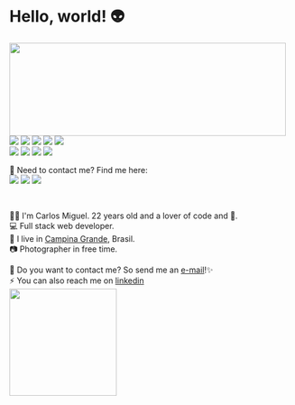 <h1>Hello, world! 👽</h1>

<p>
  <img align="left" width="490" height="165" src="https://github-readme-stats.vercel.app/api?username=carlmnm&show_icons=true&hide_border=false&line_height=20&title_color=f69673&icon_color=1b93c9&bg_color=151515&show_owner=true"/>
  <p>
    <img src="https://img.shields.io/badge/-Visual%20Studio%20Code-23A9F2?style=flat-square&logo=Visual%20Studio%20Code&logoColor=white"/>
    <img src="https://img.shields.io/badge/-Github-181717?style=flat-square&logo=GitHub&logoColor=white"/>
    <img src="https://img.shields.io/badge/-Git-F44D27?style=flat-square&logo=Git&logoColor=white"/>
    <img src="https://img.shields.io/badge/-Trello-0079BF?style=flat-square&logo=Trello&logoColor=white"/>
    <img src="https://img.shields.io/badge/-Notion-000000?style=flat-square&logo=Notion&logoColor=white"/><br/>
    <img src="https://img.shields.io/badge/-HTML5-E34F26?style=flat-square&logo=HTML5&logoColor=white"/>
    <img src="https://img.shields.io/badge/-CSS3-1572B6?style=flat-square&logo=CSS3&logoColor=white"/>
    <img src="https://img.shields.io/badge/-JavaScript-F7DF1E?style=flat-square&logo=javascript&logoColor=black"/>
    <img src="https://img.shields.io/badge/-ReactJs-61DAFB?logo=react&logoColor=black&style=flat-square"/>
  </p>
</p>

<p>
  📣 Need to contact me? Find me here: <br/>
  <a href="mailto:carlossmiguell3@gmail.com"><img src="https://img.shields.io/badge/e‑mail-D14836.svg?style=for-the-badge&logo=GMail&logoColor=white"/></a>
  <a href="https://www.instagram.com/carl.mnm/"><img src="https://img.shields.io/badge/instagram-E4405F.svg?style=for-the-badge&logo=instagram&logoColor=white"/></a>
  <a href="https://www.linkedin.com/in/carlos-miguel-80513a1a1/"><img src="https://img.shields.io/badge/linkedin-0077B5.svg?style=for-the-badge&logo=linkedin&logoColor=white"/></a>
  
</p>

<p>‎ </p>

<p>
  👨‍💻 I'm <bold>Carlos Miguel</bold>. 22 years old and a lover of code and 🍺.<br/>
  💻 Full stack web developer.</br>
  💼 I live in <a href="https://goo.gl/maps/kbxcTMSDj1hfughW7">Campina Grande</a>, Brasil.<br/>
  📷 Photographer in free time.
</p>

<p>
  🔗 Do you want to contact me? So send me an <a href="mailto:carlossmiguell3@gmail.com">e-mail</a>!✨<br/>
  ⚡ You can also reach me on <a href="http://www.linkedin.com/in/carlossmiguel">linkedin</a><br/>
  <img width="190" src="https://user-images.githubusercontent.com/62156288/201557954-99630b55-e9fe-47eb-b5ab-412af52cf810.gif"/>
</p>


<!--
**carlmnm/carlmnm** is a ✨ _special_ ✨ repository because its `README.md` (this file) appears on your GitHub profile.

Here are some ideas to get you started:

- 🔭 I’m currently working on ...
- 🌱 I’m currently learning ...
- 👯 I’m looking to collaborate on ...
- 🤔 I’m looking for help with ...
- 💬 Ask me about ...
- 📫 How to reach me: ...
- 😄 Pronouns: ...
- ⚡ Fun fact: ...
-->
